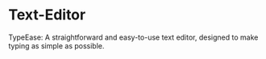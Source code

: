# Text-Editor
TypeEase: A straightforward and easy-to-use text editor, designed to make typing as simple as possible.
